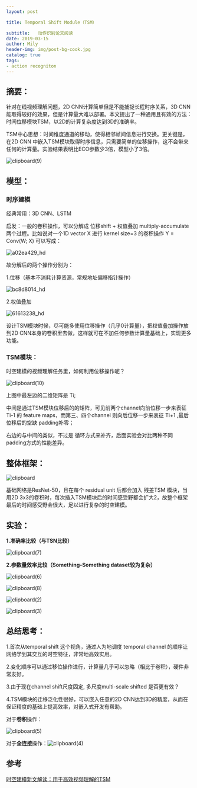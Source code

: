 ```yaml
---
layout: post

title: Temporal Shift Module（TSM）

subtitle:   动作识别论文阅读
date: 2019-03-15
author: Mily
header-img: img/post-bg-cook.jpg
catalog: true
tags:
- action recogniton
---
```


## **摘要：**

针对在线视频理解问题，2D CNN计算简单但是不能捕捉长程时序关系，3D CNN能取得较好的效果，但是计算量大难以部署。本文提出了一种通用且有效的方法：时间位移模块TSM，以2D的计算复杂度达到3D的准确率。

TSM中心思想：时间维度通道的移动，使得相邻帧间信息进行交换。更关键是，在2D CNN 中嵌入TSM模块取得时序信息，只需要简单的位移操作，这不会带来任何的计算量。实验结果表明比ECO参数少3倍，模型小了3倍。

![clipboard(9)](/../img/2019-03-15-Temporal-Shift-Module（TSM）/clipboard(9).png)

## **模型：**

### **时序建模**

经典常用：3D CNN、LSTM

启发：一般的卷积操作，可以分解成 位移shift + 权值叠加 multiply-accumulate 两个过程。比如说对一个1D vector X 进行 kernel size=3 的卷积操作 Y = Conv(W; X) 可以写成：

![a02ea429_hd](/../img/2019-03-15-Temporal-Shift-Module（TSM）/a02ea429_hd.jpeg)

故分解后的两个操作分别为：

1.位移（基本不消耗计算资源，常规地址偏移指针操作）

![bc8d8014_hd](/../img/2019-03-15-Temporal-Shift-Module（TSM）/bc8d8014_hd.jpeg)

2.权值叠加

![61613238_hd](/../img/2019-03-15-Temporal-Shift-Module（TSM）/61613238_hd.jpeg)

设计TSM模块时候，尽可能多使用位移操作（几乎0计算量），把权值叠加操作放到2D CNN本身的卷积里去做，这样就可在不加任何参数计算量基础上，实现更多功能。

### **TSM模块：**

时空建模的视频理解任务里，如何利用位移操作呢？

![clipboard(10)](/../img/2019-03-15-Temporal-Shift-Module（TSM）/clipboard(10).png)

上图中最左边的二维矩阵是 Ti; 

中间是通过TSM模块位移后的的矩阵，可见前两个channel向前位移一步来表征Ti-1 的 feature maps，而第三、四个channel 则向后位移一步来表征 Ti+1 ,最后位移后的空缺 padding补零；

右边的与中间的类似，不过是 循环方式来补齐，后面实验会对比两种不同padding方式的性能差异。

## **整体框架：**

![clipboard](/../img/2019-03-15-Temporal-Shift-Module（TSM）/clipboard.png)

基础网络是ResNet-50，且在每个 residual unit 后都会加入 残差TSM 模块，当用2D 3x3的卷积时，每次插入TSM模块后的时间感受野都会扩大2，故整个框架最后的时间感受野会很大，足以进行复杂的时空建模。

## **实验：**

**1.准确率比较（与TSN比较）**

![clipboard(7)](/../img/2019-03-15-Temporal-Shift-Module（TSM）/clipboard(7).png)

**2.参数量效率比较（Something-Something dataset较为复杂）**

![clipboard(6)](/../img/2019-03-15-Temporal-Shift-Module（TSM）/clipboard(6).png)

![clipboard(8)](/../img/2019-03-15-Temporal-Shift-Module（TSM）/clipboard(8).png)

![clipboard(2)](/../img/2019-03-15-Temporal-Shift-Module（TSM）/clipboard(2).png)

![clipboard(3)](/../img/2019-03-15-Temporal-Shift-Module（TSM）/clipboard(3).png)

## **总结思考：**

1.首次从temporal shift 这个视角，通过人为地调度 temporal channel 的顺序让网络学到其交互的时空特征，非常地高效实用。

2.变化顺序可以通过移位操作进行，计算量几乎可以忽略（相比于卷积），硬件非常友好。

3.由于现在channel shift尺度固定, 多尺度multi-scale shifted 是否更有效？

4.TSM模块的迁移泛化性很好，可以嵌入任意的2D CNN达到3D的精度，从而在保证精度的基础上提高效率，对嵌入式开发有帮助。

对于**卷积**操作：

![clipboard(5)](/../img/2019-03-15-Temporal-Shift-Module（TSM）/clipboard(5).png)

对于**全连接**操作：![clipboard(4)](/../img/2019-03-15-Temporal-Shift-Module（TSM）/clipboard(4).png)



## 参考

[时空建模新文解读：用于高效视频理解的TSM](https://zhuanlan.zhihu.com/p/50798936)

